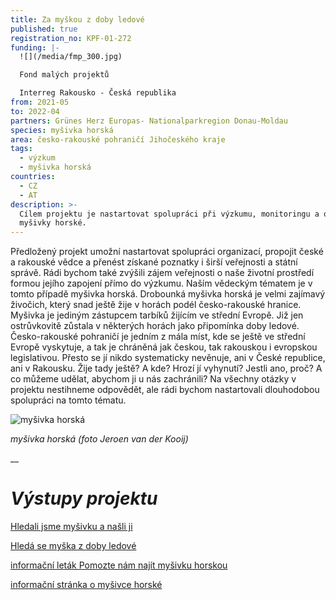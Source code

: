 ```yaml
---
title: Za myškou z doby ledové
published: true
registration_no: KPF-01-272
funding: |-
  ![](/media/fmp_300.jpg)

  Fond malých projektů

  Interreg Rakousko - Česká republika
from: 2021-05
to: 2022-04
partners: Grünes Herz Europas- Nationalparkregion Donau-Moldau
species: myšivka horská
area: česko-rakouské pohraničí Jihočeského kraje
tags:
  - výzkum
  - myšivka horská
countries:
  - CZ
  - AT
description: >-
  Cílem projektu je nastartovat spolupráci při výzkumu, monitoringu a ochraně
  myšivky horské.
---
```

Předložený projekt umožní nastartovat spolupráci organizací, propojit české a rakouské vědce a přenést získané poznatky i širší veřejnosti a státní správě. Rádi bychom také zvýšili zájem veřejnosti o naše životní prostředí formou jejího zapojení přímo do výzkumu. Naším vědeckým tématem je v tomto případě myšivka horská. Drobounká myšivka horská je velmi zajímavý živočich, který snad ještě žije v horách podél česko-rakouské hranice. Myšivka je jediným zástupcem tarbíků žijícím ve střední Evropě. Již jen ostrůvkovitě zůstala v některých horách jako připomínka doby ledové. Česko-rakouské pohraničí je jedním z mála míst, kde se ještě ve střední Evropě vyskytuje, a tak je chráněná jak českou, tak rakouskou i evropskou legislativou. Přesto se jí nikdo systematicky nevěnuje, ani v České republice, ani v Rakousku. Žije tady ještě? A kde? Hrozí jí vyhynutí? Jestli ano, proč? A co můžeme udělat, abychom ji u nás zachránili? Na všechny otázky v projektu nestihneme odpovědět, ale rádi bychom nastartovali dlouhodobou spolupráci na tomto tématu.

![myšivka horská](/media/myšivka_vanderkooij_3_620.jpg "myšivka horská")

_myšivka horská (foto Jeroen van der Kooij)_

__

# _Výstupy projektu_

[Hledali jsme myšivku a našli ji](/news/hledali-jsme-my%C5%A1ivku-a-na%C5%A1li-ji)

[Hledá se myška z doby ledové](/news/hledá-se-myška-z-doby-ledové)

[informační leták Pomozte nám najít myšivku horskou](/media/Sicista_leaflet_2021_CZprint.pdf)

[informační stránka o myšivce horské](/zajmove-druhy/mysivka-horska)
